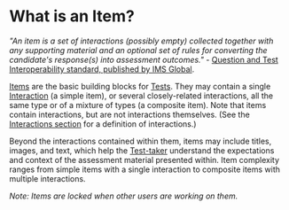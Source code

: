 <!--
created_at: 2016-12-15
authors:         
    - "Catherine Pease"
--> 

# What is an Item?

*"An item is a set of interactions (possibly empty) collected together with any supporting material and an optional set of rules for converting the candidate's response(s) into assessment outcomes."* - [Question and Test Interoperability standard, published by IMS Global](https://www.imsglobal.org/question/index.html).


[Items](../appendix/glossary.md#item) are the basic building blocks for [Tests](../tests/what-is-a-test.md). They may contain a single [Interaction](../appendix/glossary.md#interaction) (a simple item), or several closely-related interactions, all the same type or of a mixture of types (a composite item). Note that items contain interactions, but are not interactions themselves. (See the [Interactions section](../interactions/what-is-an-interaction.md) for a definition of interactions.)

Beyond the interactions contained within them, items  may include titles, images, and text, which help the [Test-taker](../appendix/glossary.md#test-taker) understand the expectations and context of the assessment material presented within. Item complexity ranges from simple items with a single interaction to composite items with multiple interactions.

*Note: Items are locked when other users are working on them.*

